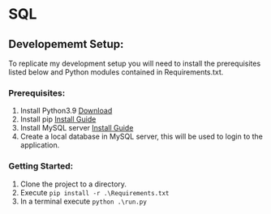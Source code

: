 # SQL
## Developememt Setup:
To replicate my development setup you will need to install the prerequisites listed below and Python modules contained in Requirements.txt.

### Prerequisites:

1. Install Python3.9 [Download](https://www.python.org/downloads/release/python-395/)
2. Install pip [Install Guide](https://pip.pypa.io/en/stable/installing/)
3. Install MySQL server [Install Guide](https://dev.mysql.com/doc/mysql-installation-excerpt/8.0/en/mysql-installer.html)
4. Create a local database in MySQL server, this will be used to login to the application.

### Getting Started:
1. Clone the project to a directory.
2. Execute `pip install -r .\Requirements.txt`
3. In a terminal execute `python .\run.py`
